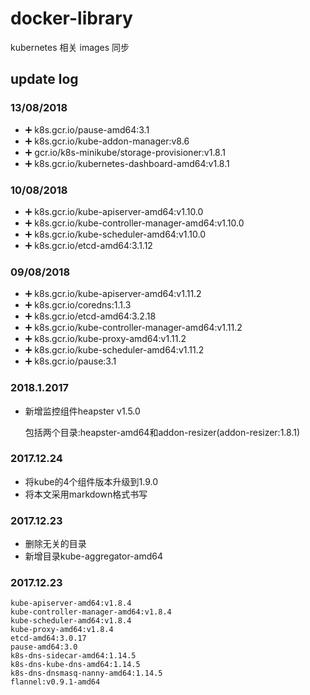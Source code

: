 # docker-library

kubernetes 相关 images 同步

## update log

### 13/08/2018

- ➕ k8s.gcr.io/pause-amd64:3.1
- ➕ k8s.gcr.io/kube-addon-manager:v8.6
- ➕ gcr.io/k8s-minikube/storage-provisioner:v1.8.1
- ➕ k8s.gcr.io/kubernetes-dashboard-amd64:v1.8.1

### 10/08/2018

- ➕ k8s.gcr.io/kube-apiserver-amd64:v1.10.0
- ➕ k8s.gcr.io/kube-controller-manager-amd64:v1.10.0
- ➕ k8s.gcr.io/kube-scheduler-amd64:v1.10.0
- ➕ k8s.gcr.io/etcd-amd64:3.1.12

### 09/08/2018

- ➕ k8s.gcr.io/kube-apiserver-amd64:v1.11.2
- ➕ k8s.gcr.io/coredns:1.1.3
- ➕ k8s.gcr.io/etcd-amd64:3.2.18
- ➕ k8s.gcr.io/kube-controller-manager-amd64:v1.11.2
- ➕ k8s.gcr.io/kube-proxy-amd64:v1.11.2
- ➕ k8s.gcr.io/kube-scheduler-amd64:v1.11.2
- ➕ k8s.gcr.io/pause:3.1

### 2018.1.2017

* 新增监控组件heapster v1.5.0
	
	包括两个目录:heapster-amd64和addon-resizer(addon-resizer:1.8.1)

### 2017.12.24
* 将kube的4个组件版本升级到1.9.0
* 将本文采用markdown格式书写
	
### 2017.12.23
* 删除无关的目录
* 新增目录kube-aggregator-amd64
	  
### 2017.12.23

	kube-apiserver-amd64:v1.8.4
	kube-controller-manager-amd64:v1.8.4
	kube-scheduler-amd64:v1.8.4
	kube-proxy-amd64:v1.8.4
	etcd-amd64:3.0.17
	pause-amd64:3.0
	k8s-dns-sidecar-amd64:1.14.5
	k8s-dns-kube-dns-amd64:1.14.5
	k8s-dns-dnsmasq-nanny-amd64:1.14.5
	flannel:v0.9.1-amd64
